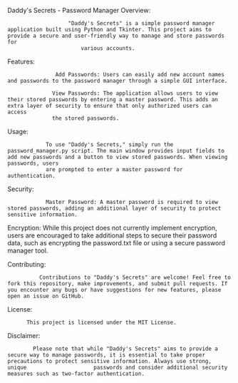 Daddy's Secrets - Password Manager
Overview:

                       "Daddy's Secrets" is a simple password manager application built using Python and Tkinter. This project aims to provide a secure and user-friendly way to manage and store passwords for 
                           various accounts.

Features:

                   Add Passwords: Users can easily add new account names and passwords to the password manager through a simple GUI interface.

                  View Passwords: The application allows users to view their stored passwords by entering a master password. This adds an extra layer of security to ensure that only authorized users can access 
                  the stored passwords.

Usage:

                To use "Daddy's Secrets," simply run the password_manager.py script. The main window provides input fields to add new passwords and a button to view stored passwords. When viewing passwords, users 
                are prompted to enter a master password for authentication.

Security:

                Master Password: A master password is required to view stored passwords, adding an additional layer of security to protect sensitive information.

Encryption:             While this project does not currently implement encryption, users are encouraged to take additional steps to secure their password data, such as encrypting the password.txt file or using a                         secure password manager tool.

Contributing:

              Contributions to "Daddy's Secrets" are welcome! Feel free to fork this repository, make improvements, and submit pull requests. If you encounter any bugs or have suggestions for new features, please                 open an issue on GitHub.

License:

          This project is licensed under the MIT License.

Disclaimer:

            Please note that while "Daddy's Secrets" aims to provide a secure way to manage passwords, it is essential to take proper precautions to protect sensitive information. Always use strong, unique                     passwords and consider additional security measures such as two-factor authentication.
